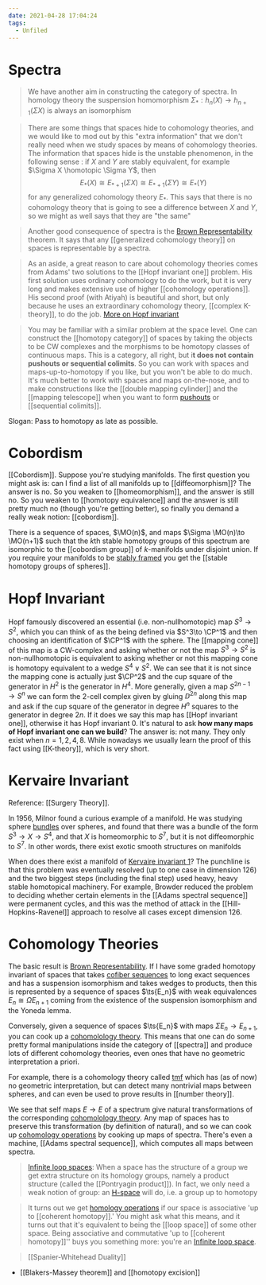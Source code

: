 ```yaml
---
date: 2021-04-28 17:04:24
tags: 
  - Unfiled
---
```


# Spectra

> We have another aim in constructing the category of spectra. In homology theory the suspension homomorphism $\Sigma_*: h_n(X)\to h_{n+1}(\Sigma X)$ is always an isomorphism

> There are some things that spaces hide to cohomology theories, and we would like to mod out by this "extra information" that we don't really need when we study spaces by means of cohomology theories. The information that spaces hide is the unstable phenomenon, in the following sense : if $X$ and $Y$ are stably equivalent, for example $\Sigma X \homotopic \Sigma Y$, then 
$$
E_*(X)\cong E_{*+1}(\Sigma X) \cong E_{*+1}(\Sigma Y)\cong E_*(Y)
$$ 
> for any generalized cohomology theory $E_*$. This says that there is no cohomology theory that is going to see a difference between $X$ and $Y$, so we might as well says that they are "the same"

> Another good consequence of spectra is the [Brown Representability](Brown%20Representability) theorem. It says that any [[generalized cohomology theory]] on spaces is representable by a spectra. 

> As an aside, a great reason to care about cohomology theories comes from Adams' two solutions to the [[Hopf invariant one]] problem. His first solution uses ordinary cohomology to do the work, but it is very long and makes extensive use of higher [[cohomology operations]]. His second proof (with Atiyah) is beautiful and short, but only because he uses an extraordinary cohomology theory, [[complex K-theory]], to do the job. [More on Hopf invariant](http://people.virginia.edu/~mah7cd/Foundations/Adams,%20Atiyah%20-%20K-theory%20and%20the%20Hopf%20Invariant.pdf)

> You may be familiar with a similar problem at the space level. One can construct the [[homotopy category]] of spaces by taking the objects to be CW complexes and the morphisms to be homotopy classes of continuous maps. This is a category, all right, but i**t does not contain pushouts or sequential colimits**. So you can work with spaces and maps-up-to-homotopy if you like, but you won't be able to do much. It's much better to work with spaces and maps on-the-nose, and to make constructions like the [[double mapping cylinder]] and the [[mapping telescope]] when you want to form [pushouts](Pushout) or [[sequential colimits]]. 

Slogan: Pass to homotopy as late as possible.

# Cobordism

[[Cobordism]]. Suppose you're studying manifolds. The first question you might ask is: can I find a list of all manifolds up to [[diffeomorphism]]? The answer is no. So you weaken to [[homeomorphism]], and the answer is still no. So you weaken to [[homotopy equivalence]] and the answer is still pretty much no (though you're getting better), so finally you demand a really weak notion: [[cobordism]].

There is a sequence of spaces, $\MO(n)$, and maps $\Sigma \MO(n)\to \MO(n+1)$ such that the $k$th stable homotopy groups of this spectrum are isomorphic to the [[cobordism group]] of $k$-manifolds under disjoint union.  If you require your manifolds to be [stably framed](../../stable%20framing.md) you get the [[stable homotopy groups of spheres]].

# Hopf Invariant 

Hopf famously discovered an essential (i.e. non-nullhomotopic) map $S^3\to S^2$, which you can think of as the being defined via $S^3\to \CP^1$ and then choosing an identification of $\CP^1$ with the sphere. The [[mapping cone]] of this map is a CW-complex and asking whether or not the map $S^3\to S^2$ is non-nullhomotopic is equivalent to asking whether or not this mapping cone is homotopy equivalent to a wedge $S^4\vee S^2$. We can see that it is not since the mapping cone is actually just $\CP^2$ and the cup square of the generator in $H^2$ is the generator in $H^4$. More generally, given a map $S^{2n−1}\to S^n$ we can form the 2-cell complex given by gluing $\DD^{2n}$ along this map and ask if the cup square of the generator in degree $H^n$ squares to the generator in degree $2n$. If it does we say this map has [[Hopf invariant one]], otherwise it has Hopf invariant 0. It's natural to ask **how many maps of Hopf invariant one can we build**? The answer is: not many. They only exist when $n=1,2,4,8$. While nowadays we usually learn the proof of this fact using [[K-theory]], which is very short.

# Kervaire Invariant
Reference: [[Surgery Theory]].

In 1956, Milnor found a curious example of a manifold. He was studying sphere [bundles](../Bundle.md) over spheres, and found that there was a bundle of the form $S^3\to X\to S^4$, and that $X$ is homeomorphic to $S^7$, but it is not diffeomorphic to $S^7$. In other words, there exist exotic smooth structures on manifolds

When does there exist a manifold of [Kervaire invariant 1](Kervaire%20invariant%201)? The punchline is that this problem was eventually resolved (up to one case in dimension 126) and the two biggest steps (including the final step) used heavy, heavy stable homotopical machinery. For example, Browder reduced the problem to deciding whether certain elements in the [[Adams spectral sequence]] were permanent cycles,  and this was the method of attack in the [[Hill-Hopkins-Ravenel]] approach to resolve all cases except dimension 126.

# Cohomology Theories

The basic result is [Brown Representability](Brown%20Representability). If I have some graded homotopy invariant of spaces that takes [cofiber sequences](../../cofiber%20sequence.md) to long exact sequences and has a suspension isomorphism and takes wedges to products, then this is represented by a sequence of spaces $\ts{E_n}$ with weak equivalences $E_n \cong \Omega E_{n+1}$ coming from the existence of the suspension isomorphism and the Yoneda lemma. 

Conversely, given a sequence of spaces $\ts{E_n}$ with maps $\Sigma E_n\to E_{n+1}$, you can cook up a [cohomolology theory](../../cohomolology%20theory.md). This means that one can do some pretty formal manipulations inside the category of [[spectra]] and produce lots of different cohomology theories, even ones that have no geometric interpretation a priori.

For example, there is a cohomology theory called [tmf](../../Topological%20modular%20forms.md) which has (as of now) no geometric interpretation, but can detect many nontrivial maps between spheres, and can even be used to prove results in [[number theory]].

We see that self maps $E\to E$ of a spectrum give natural transformations of the corresponding [cohomolology theory](../../cohomolology%20theory.md). Any map of spaces has to preserve this transformation (by definition of natural), and so we can cook up [cohomology operations](../../Cohomology%20operations.md) by cooking up maps of spectra. There's even a machine, [[Adams spectral sequence]], which computes all maps between spectra.

> [Infinite loop spaces](Infinite%20loop%20space): When a space has the structure of a group we get extra structure on its homology groups, namely a product structure (called the [[Pontryagin product]]). In fact, we only need a weak notion of group: an [H-space](H-space) will do, i.e. a group up to homotopy

> It turns out we get [homology operations](Cohomology%20operations) if our space is associative 'up to [[coherent homotopy]].' You might ask what this means, and it turns out that it's equivalent to being the [[loop space]] of some other space. Being associative and commutative 'up to [[coherent homotopy]]'' buys you something more: you're an [Infinite loop space](Infinite%20loop%20space).

> [[Spanier-Whitehead Duality]] 
- [[Blakers-Massey theorem]] and [[homotopy excision]]
